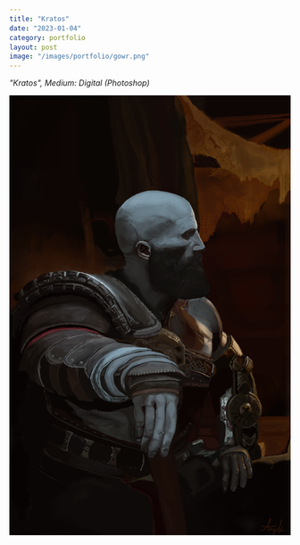 ```yaml
---
title: "Kratos"
date: "2023-01-04"
category: portfolio
layout: post
image: "/images/portfolio/gowr.png"
---
```

*"Kratos", Medium: Digital (Photoshop)*

<p align="center">
<span class="image fit"><img src='/images/portfolio/gowr.png' alt="kratos"/></span>
</p>

